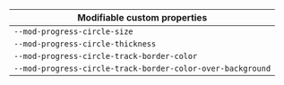 | Modifiable custom properties |
| --- |
| `--mod-progress-circle-size` |
| `--mod-progress-circle-thickness` |
| `--mod-progress-circle-track-border-color` |
| `--mod-progress-circle-track-border-color-over-background` |